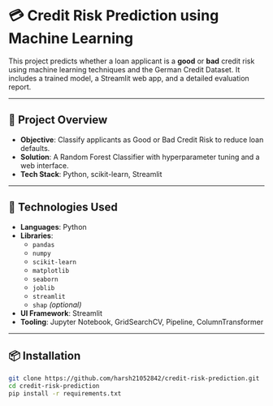 # 💳 Credit Risk Prediction using Machine Learning

This project predicts whether a loan applicant is a **good** or **bad** credit risk using machine learning techniques and the German Credit Dataset. It includes a trained model, a Streamlit web app, and a detailed evaluation report.

---

## 🚀 Project Overview

- **Objective**: Classify applicants as Good or Bad Credit Risk to reduce loan defaults.
- **Solution**: A Random Forest Classifier with hyperparameter tuning and a web interface.
- **Tech Stack**: Python, scikit-learn, Streamlit

---

## 🧠 Technologies Used

- **Languages**: Python
- **Libraries**:
  - `pandas`
  - `numpy`
  - `scikit-learn`
  - `matplotlib`
  - `seaborn`
  - `joblib`
  - `streamlit`
  - `shap` *(optional)*
- **UI Framework**: Streamlit
- **Tooling**: Jupyter Notebook, GridSearchCV, Pipeline, ColumnTransformer

---

## 📦 Installation

```bash
git clone https://github.com/harsh21052842/credit-risk-prediction.git
cd credit-risk-prediction
pip install -r requirements.txt
